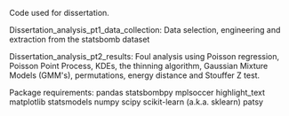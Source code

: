 Code used for dissertation.

Dissertation_analysis_pt1_data_collection:
Data selection, engineering and extraction from the statsbomb dataset

Dissertation_analysis_pt2_results:
Foul analysis using Poisson regression, Poisson Point Process, KDEs, the thinning algorithm, Gaussian Mixture Models (GMM's), permutations, energy distance and Stouffer Z test.

Package requirements:
pandas
statsbombpy
mplsoccer
highlight_text
matplotlib
statsmodels
numpy
scipy
scikit-learn (a.k.a. sklearn)
patsy
